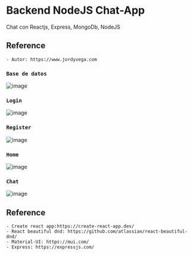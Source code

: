 # Backend NodeJS Chat-App

Chat con Reactjs, Express, MongoDb, NodeJS 

## Reference

    - Autor: https://www.jordyvega.com

### `Base de datos`
![image](https://user-images.githubusercontent.com/81053948/193094956-c9715418-af1a-4bb7-bbfb-bade26e9551a.png)
### `Login`
![image](https://user-images.githubusercontent.com/81053948/193092389-721b25fd-aad8-40c1-8212-cc3a9e60144e.png)


### `Register`
![image](https://user-images.githubusercontent.com/81053948/193092623-35a28076-034e-406f-9faf-beefae0c7a9c.png)

### `Home`
![image](https://user-images.githubusercontent.com/81053948/193092781-36fe15d3-e470-4ad3-8639-a21652d1693a.png)

### `Chat`
![image](https://user-images.githubusercontent.com/81053948/193092923-aeaa922d-8370-4d3e-a7d0-fade53ca551f.png)

## Reference

    - Create react app:https://create-react-app.dev/
    - React beautiful dnd: https://github.com/atlassian/react-beautiful-dnd/
    - Material-UI: https://mui.com/
    - Express: https://expressjs.com/